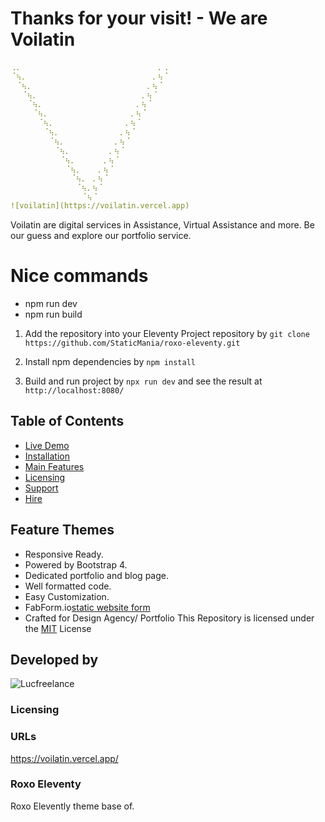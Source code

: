 # Thanks for your visit! - We are Voilatin

```yaml
⢀⡀⠀⠀⠀⠀⠀⠀⠀⠀⠀⠀⠀⠀⠀⠀⠀⠀⠀⠀⠀⠀⠀⠀⠀⠀⠀⡀⢀
⠈⢦⡀⠀⠀⠀⠀⠀⠀⠀⠀⠀⠀⠀⠀⠀⠀⠀⠀⠀⠀⠀⠀⠀⠀⠀⡀⢦⠈
⠀⠈⢦⡀⠀⠀⠀⠀⠀⠀⠀⠀⠀⠀⠀⠀⠀⠀⠀⠀⠀⠀⠀⠀⠀⡀⢦⠈
⠀⠀⠈⢦⡀⠀⠀⠀⠀⠀⠀⠀⠀⠀⠀⠀⠀⠀⠀⠀⠀⠀⠀⠀⡀⢦⠈
⠀⠀⠀⠈⢦⡀⠀⠀⠀⠀⠀⠀⠀⠀⠀⠀⠀⠀⠀⠀⠀⠀⠀⡀⢦⠈
⠀⠀⠀⠀⠈⢦⡀⠀⠀⠀⠀⠀⠀⠀⠀⠀⠀⠀⠀⠀⠀⠀⡀⢦⠈
⠀⠀⠀⠀⠀⠈⢦⡀⠀⠀⠀⠀⠀⠀⠀⠀⠀⠀⠀⠀⠀⡀⢦⠈
⠀⠀⠀⠀⠀⠀⠈⢦⡀⠀⠀⠀⠀⠀⠀⠀⠀⠀⠀⠀⡀⢦⠈
⠀⠀⠀⠀⠀⠀⠀⠈⢦⡀⠀⠀⠀⠀⠀⠀⠀⠀⠀⡀⢦⠈
⠀⠀⠀⠀⠀⠀⠀⠀⠈⢦⡀⠀⠀⠀⠀⠀⠀⠀⡀⢦⠈
⠀⠀⠀⠀⠀⠀⠀⠀⠀⠈⢦⡀⠀⠀⠀⠀⠀⡀⢦⠈
⠀⠀⠀⠀⠀⠀⠀⠀⠀⠀⠈⢦⡀⠀⠀⠀⡀⢦⠈
⠀⠀⠀⠀⠀⠀⠀⠀⠀⠀⠀⠈⢦⡀⠀⡀⢦⠈
⠀⠀⠀⠀⠀⠀⠀⠀⠀⠀⠀⠀⠈⢦⡀⢦⠈
⠀⠀⠀⠀⠀⠀⠀⠀⠀⠀⠀⠀⠀⠈⢦⠈
![voilatin](https://voilatin.vercel.app)
```

Voilatin are digital services in Assistance, Virtual Assistance and more. Be our guess and explore our portfolio service.

# Nice commands

- npm run dev
- npm run build

1. Add the repository into your Eleventy Project repository by `git clone https://github.com/StaticMania/roxo-eleventy.git`

2. Install npm dependencies by `npm install`

3. Build and run project by `npx run dev` and see the result at `http://localhost:8080/`

## Table of Contents

- [Live Demo](#)
- [Installation](#)
- [Main Features](#)
- [Licensing](#)
- [Support](#)
- [Hire](#)

## Feature Themes

- Responsive Ready.
- Powered by Bootstrap 4.
- Dedicated portfolio and blog page.
- Well formatted code.
- Easy Customization.
- FabForm.io[static website form](https://fabform.io)
- Crafted for Design Agency/ Portfolio
  This Repository is licensed under the [MIT](#) License

## Developed by

![Lucfreelance](https://github.com/lucfreelance)

### Licensing

### URLs

https://voilatin.vercel.app/

### Roxo Eleventy

Roxo Elevently theme base of.
